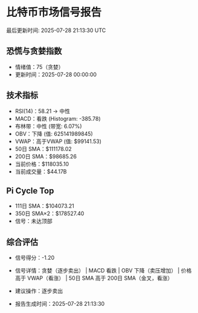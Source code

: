 # 比特币市场信号报告

最后更新时间: 2025-07-28 21:13:30 UTC

## 恐慌与贪婪指数
- 情绪值：75（贪婪）
- 更新时间：2025-07-28 00:00:00

## 技术指标
- RSI(14)：58.21 → 中性
- MACD：看跌 (Histogram: -385.78)
- 布林带：中性 (带宽: 6.07%)
- OBV：下降 (值: 625141989845)
- VWAP：高于VWAP (值: $99141.53)
- 50日 SMA：$111178.02
- 200日 SMA：$98685.26
- 当前价格：$118035.10
- 当前成交量：$44.17B

## Pi Cycle Top
- 111日 SMA：$104073.21
- 350日 SMA×2：$178527.40
- 信号：未达顶部

## 综合评估
- 信号得分：-1.20
- 信号详情：贪婪（逐步卖出） | MACD 看跌 | OBV 下降（卖压增加） | 价格高于 VWAP（看涨） | 50日 SMA 高于 200日 SMA（金叉，看涨）
- 建议操作：逐步卖出

- 报告生成时间：2025-07-28 21:13:30